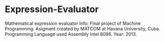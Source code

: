 # Expression-Evaluator
Mathematical expression evaluator
Info: Final project of Machine Programming. Asigment created by MATCOM at Havana University, Cuba.
Programming Language used Assembly Intel 8086. 
Year: 2013.
